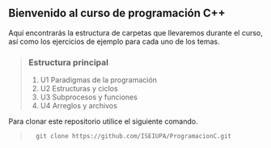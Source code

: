 ## Bienvenido al curso de programación C++

Aquí encontrarás la estructura de carpetas que llevaremos durante el curso, así como los ejercicios de ejemplo para cada uno de los temas.


> ### Estructura principal
> 1. U1 Paradigmas de la programación
> 2. U2 Estructuras y ciclos
> 3. U3 Subprocesos y funciones
> 4. U4 Arreglos y archivos

Para clonar este repositorio utilice el siguiente comando.
>       git clone https://github.com/ISEIUPA/ProgramacionC.git

